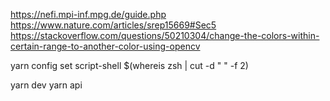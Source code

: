 https://nefi.mpi-inf.mpg.de/guide.php
https://www.nature.com/articles/srep15669#Sec5
https://stackoverflow.com/questions/50210304/change-the-colors-within-certain-range-to-another-color-using-opencv


yarn config set script-shell $(whereis zsh | cut -d " " -f 2)

yarn dev
yarn api
